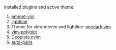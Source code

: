 Installed plugins and active theme:

1. [emmet-vim](https://github.com/mattn/emmet-vim)
2. [lightline](https://github.com/itchyny/lightline.vim)
3. Theme for vim/neovim and lightline: [onedark.vim](https://github.com/joshdick/onedark.vim)
4. [vim-polyglot](https://github.com/sheerun/vim-polyglot)
5. [Deoplete.nvim](https://github.com/Shougo/deoplete.nvim)
6. [auto-pairs](https://github.com/jiangmiao/auto-pairs)
